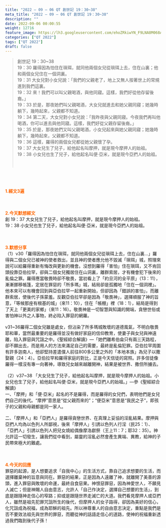 ```yaml
---
title: "2022 – 09 – 06 QT 創世記 19：30~38"
meta_title: "2022 – 09 – 06 QT 創世記 19：30~38"
description: ""
date: 2022-09-06 00:00:55
weight: 12716
feature_image: https://lh3.googleusercontent.com/ehoZRkiwYN_F9LNA8M068AYxt73EavCZno-PD1cJRuf5BbSkQVUWr3gNEbt5kSs28Pb_Elg17kSrtf9ybWvojWoMV6I4tPM3vGRGDq6GkKkPdL2Gut4QAIw4-uykKUAtNiKgQKntvsU=w800
categories: ["QT 2022"]
tags: ["QT 2022"]
draft: false
---
```


<blockquote>創世記 19：30~38<br />
19：30 羅得因為怕住在瑣珥，就同他兩個女兒從瑣珥上去，住在山裏；他和兩個女兒住在一個洞裏。<br />
19：31 大女兒對小女兒說：「我們的父親老了，地上又無人按著世上的常規進到我們這裏。<br />
19：32 來！我們可以叫父親喝酒，與他同寢。這樣，我們好從他存留後裔。」<br />
19：33 於是，那夜她們叫父親喝酒，大女兒就進去和她父親同寢；她幾時躺下，幾時起來，父親都不知道。<br />
19：34 第二天，大女兒對小女兒說：「我昨夜與父親同寢。今夜我們再叫他喝酒，你可以進去與他同寢。這樣，我們好從父親存留後裔。」<br />
19：35 於是，那夜她們又叫父親喝酒，小女兒起來與她父親同寢；她幾時躺下，幾時起來，父親都不知道。<br />
19：36 這樣，羅得的兩個女兒都從她父親懷了孕。<br />
19：37 大女兒生了兒子，給他起名叫摩押，就是現今摩押人的始祖。<br />
19：38 小女兒也生了兒子，給他起名叫便‧亞米，就是現今亞捫人的始祖。<br />
<br />
&nbsp;</blockquote><br />
&nbsp;<br />
<br />
<span style="color: #ff6600;"><strong>1.經文3遍</strong></span><br />
<br />
&nbsp;<br />
<br />
<span style="color: #ff6600;"><strong>2.今天默想經文<br />
</strong></span>創 19：37 大女兒生了兒子，給他起名叫摩押，就是現今摩押人的始祖。<br />
19：38 小女兒也生了兒子，給他起名叫便‧亞米，就是現今亞捫人的始祖。<br />
<br />
&nbsp;<br />
<br />
<strong><span style="color: #ff6600;">3.默想分享<br />
</span></strong>（1）v30「羅得因為怕住在瑣珥，就同他兩個女兒從瑣珥上去，住在山裏…」羅得與二個女兒已被神的使者救出，並且神的使者應允他不毀滅「瑣珥」城，照理來說可以給羅得重新有悔改與更新的機會。沒想到羅得「害怕」住在瑣珥，又不肯回頭投靠亞伯拉罕，卻與二個女兒獨居住在山洞裏，離群索居，才有機會犯下後來的亂倫之罪。羅得應當敬畏時卻不敬畏，當初看上了「約旦河的全平原」（13：11），漸漸挪移帳篷，定居在罪惡的「所多瑪」城，結局卻是孤獨地「住在一個洞裡」。他本來可以有機會回到與亞伯拉罕一起重新開始，但卻因為「錯誤的害怕」，而離群索居，使後代子孫蒙羞。反觀亞伯拉罕卻是因為「敬畏神」，選擇順服了神的旨意，「等候那座有根基的城」（來11：10），住在「帳棚」裡（18：1），結局是得到了天上「更美的家鄉」（來11：16）。敬畏神是一切智慧與知識的開端，貪戀世俗或害怕神以外之人事物，終必陷入罪惡的網羅。<br />
<br />
v31~36羅得二個女兒雖是處女，但沾染了所多瑪城敗壞的道德風氣，不明白敬畏耶和華，當然最重要的是羅得並沒有做好家庭的信仰教育，使妻子與女兒與神遠離，陷入罪惡與咒詛之中。《聖經綜合解讀》—「她們離希伯侖只有兩三天路程，卻不願出去，而是用人的方法來滿足自己的需要，最終是亂倫犯罪。亞伯拉罕周圍有許多迦南人，他卻堅持差遣僕人前往800多公里之外的「本地本族」為兒子以撒娶親（24：4）。亞伯拉罕和羅得家庭的對比，正是今天信徒的寫照。許多信徒像羅得一樣沒有專一向著神，導致兒女越來越離開神，結果是被世界、撒但所擄去。<br />
<br />
（2）v37~38 「大女兒生了兒子，給他起名叫摩押，就是現今摩押人的始祖。小女兒也生了兒子，給他起名叫便‧亞米，就是現今亞捫人的始祖。」—參《聖經綜合解讀》<br />
一、「摩押」和「便·亞米」起名的不是羅得，而是羅得的女兒們，表明他們是女兒們自己的後代。“摩押”意思是“從父親而來的”；“便亞米”意思是“我民之子”，即孩子的父親和母親都是同一家人。<br />
<br />
二、「摩押人」和「亞捫人」是羅得貪戀世界、在真理上妥協的淫亂結果。摩押與亞捫人均為以色列人所鄙視，後來「摩押人」引誘以色列人行淫（民25：1）、 「亞捫人」引誘以色列人把兒女燒給偶像摩洛獻祭（王上11：7；耶32：35）。神允許這一切發生，讓我們從中看到，屬靈的淫亂必然會產生異端、異教，給神的子民帶來極大的難處。<br />
<br />
&nbsp;<br />
<br />
<strong><span style="color: #ff6600;">4.今天的回應<br />
</span></strong>罪惡的起源，是人想要追求「自我中心」的生活方式，靠自己追求想要的生活，而選擇離棄神的旨意與同在。罪惡的結果，正是因為人遠離了神，就離開了美善的源頭，進入罪惡與敗壞的命運，最終自食惡果。神恨惡罪惡，因為神愛世人，不願見人滅亡；但是神賜人自由意志，允許人「自己作決定，選擇自己想要的生活」，到底是跟隨神走信心的窄路；抑或是跟隨世界走滅亡的大道。我們看見摩押人或亞捫人，雖然是祖先犯罪咒詛所生的後代，但摩押人的女子路得，卻因為美好的信心，化咒詛成為祝福，成為耶穌的祖先。所以神尊重人的自由意志決定，重點是我們是否不要效法祖先與世界的罪惡，而聽從神的話語走信心的道路，使神的祝福重新透過我們臨到後代子孫！<br />
<br />
&nbsp;<br />
<div id="gtx-trans" style="position: absolute; left: -8px; top: 1402.83px;"><br />
<div class="gtx-trans-icon"></div><br />
</div>
        